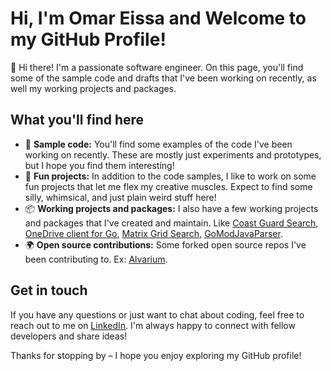# Hi, I'm Omar Eissa and Welcome to my GitHub Profile!

👋 Hi there! I'm a passionate software engineer. On this page, you'll find some of the sample code and drafts that I've been working on recently, as well my working projects and packages.

## What you'll find here

- 🤖 **Sample code:** You'll find some examples of the code I've been working on recently. These are mostly just experiments and prototypes, but I hope you find them interesting!
- 🎨 **Fun projects:** In addition to the code samples, I like to work on some fun projects that let me flex my creative muscles. Expect to find some silly, whimsical, and just plain weird stuff here!
- 📦 **Working projects and packages:** I also have a few working projects and packages that I've created and maintain. Like [Coast Guard Search](https://github.com/o-eissa/CoastGuard-Search-Project), [OneDrive client for Go](https://github.com/o-eissa/Onedrive), [Matrix Grid Search](https://github.com/o-eissa/Matrix-Ai-Agent), [GoModJavaParser](https://github.com/o-eissa/GoModJavaParser).
- 🌍 **Open source contributions:** Some forked open source repos I've been contributing to. Ex: [Alvarium](https://github.com/project-alvarium/alvarium-sdk-java).

## Get in touch

If you have any questions or just want to chat about coding, feel free to reach out to me on [LinkedIn](https://www.linkedin.com/in/omar-eissaanwar/). I'm always happy to connect with fellow developers and share ideas!

Thanks for stopping by – I hope you enjoy exploring my GitHub profile!
